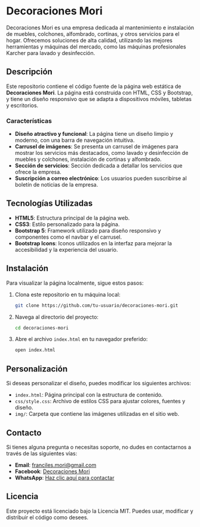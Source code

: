 # Decoraciones Mori

Decoraciones Mori es una empresa dedicada al mantenimiento e instalación de muebles, colchones, alfombrado, cortinas, y otros servicios para el hogar. Ofrecemos soluciones de alta calidad, utilizando las mejores herramientas y máquinas del mercado, como las máquinas profesionales Karcher para lavado y desinfección.

## Descripción

Este repositorio contiene el código fuente de la página web estática de **Decoraciones Mori**. La página está construida con HTML, CSS y Bootstrap, y tiene un diseño responsivo que se adapta a dispositivos móviles, tabletas y escritorios. 

### Características

- **Diseño atractivo y funcional**: La página tiene un diseño limpio y moderno, con una barra de navegación intuitiva.
- **Carrusel de imágenes**: Se presenta un carrusel de imágenes para mostrar los servicios más destacados, como lavado y desinfección de muebles y colchones, instalación de cortinas y alfombrado.
- **Sección de servicios**: Sección dedicada a detallar los servicios que ofrece la empresa.
- **Suscripción a correo electrónico**: Los usuarios pueden suscribirse al boletín de noticias de la empresa.

## Tecnologías Utilizadas

- **HTML5**: Estructura principal de la página web.
- **CSS3**: Estilo personalizado para la página.
- **Bootstrap 5**: Framework utilizado para diseño responsivo y componentes como el navbar y el carrusel.
- **Bootstrap Icons**: Iconos utilizados en la interfaz para mejorar la accesibilidad y la experiencia del usuario.

## Instalación

Para visualizar la página localmente, sigue estos pasos:

1. Clona este repositorio en tu máquina local:

    ```bash
    git clone https://github.com/tu-usuario/decoraciones-mori.git
    ```

2. Navega al directorio del proyecto:

    ```bash
    cd decoraciones-mori
    ```

3. Abre el archivo `index.html` en tu navegador preferido:

    ```bash
    open index.html
    ```

## Personalización

Si deseas personalizar el diseño, puedes modificar los siguientes archivos:

- `index.html`: Página principal con la estructura de contenido.
- `css/style.css`: Archivo de estilos CSS para ajustar colores, fuentes y diseño.
- `img/`: Carpeta que contiene las imágenes utilizadas en el sitio web.

## Contacto

Si tienes alguna pregunta o necesitas soporte, no dudes en contactarnos a través de las siguientes vías:

- **Email**: [franciles.mori@gmail.com](mailto:franciles.mori@gmail.com)
- **Facebook**: [Decoraciones Mori](https://www.facebook.com/decoracionesmori)
- **WhatsApp**: [Haz clic aquí para contactar](https://wa.me/51995419164)

## Licencia

Este proyecto está licenciado bajo la Licencia MIT. Puedes usar, modificar y distribuir el código como desees.

